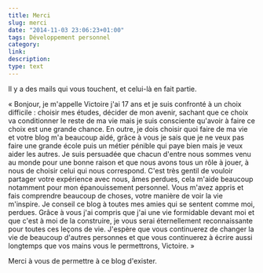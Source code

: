 ```yaml
---
title: Merci
slug: merci
date: "2014-11-03 23:06:23+01:00"
tags: Développement personnel
category: 
link: 
description: 
type: text
---
```


Il y a des mails qui vous touchent, et celui-là en fait partie.
<!-- TEASER_END -->
« Bonjour, 
je m'appelle Victoire j'ai 17 ans et je suis confronté à un choix difficile : choisir mes études, décider de mon avenir, sachant que ce choix va conditionner le reste de ma vie mais je suis consciente qu'avoir à faire ce choix est une grande chance. En outre, je dois choisir quoi faire de ma vie et votre blog m'a beaucoup aidé, grâce à vous je sais que je ne veux pas faire une grande école puis un métier pénible qui paye bien mais je veux aider les autres. Je suis persuadée que chacun d'entre nous sommes venu au monde pour une bonne raison et que nous avons tous un rôle à jouer, à nous de choisir celui qui nous correspond. C'est très gentil de vouloir partager votre expérience avec nous, âmes perdues, cela m'aide beaucoup notamment pour mon épanouissement personnel. Vous m'avez appris  et fais comprendre beaucoup de choses, votre manière de voir la vie m'inspire. Je conseil ce blog à toutes mes amies qui se sentent comme moi, perdues. Grâce à vous j'ai compris que j'ai une vie formidable devant moi et que c'est à moi de la construire, je vous serai éternellement reconnaissante pour toutes ces leçons de vie. 
J'espère que vous continuerez de changer la vie de beaucoup d'autres personnes et que vous continuerez à écrire aussi longtemps que vos mains vous le permettrons, 
Victoire. »

Merci à vous de permettre à ce blog d'exister.
